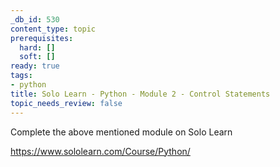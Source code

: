 ```yaml
---
_db_id: 530
content_type: topic
prerequisites:
  hard: []
  soft: []
ready: true
tags:
- python
title: Solo Learn - Python - Module 2 - Control Statements
topic_needs_review: false
---
```


Complete the above mentioned module on Solo Learn

https://www.sololearn.com/Course/Python/